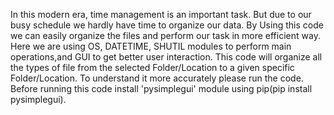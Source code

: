 In this modern era, time management is an important task.
But due to our busy schedule we hardly have time to organize our data.
By Using this code we can easily organize the files and perform our task in more efficient way.
Here we are using OS, DATETIME, SHUTIL modules to perform main operations,and GUI to get better user interaction.
This code will organize all the types of file from the selected Folder/Location to a given specific Folder/Location.
To understand it more accurately please run the code.
Before running this code install 'pysimplegui' module using pip(pip install pysimplegui).
